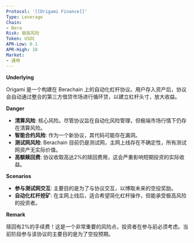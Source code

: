 ```yaml
---
Protocol: '[[Origami Finance]]'
Type: Leverage
Chain:
- Bera
Risk: 极高风险
Token: USDC
APR-Low: 0.1
APR-High: 10
Market:
- 通用
---
```

**Underlying**

Origami 是一个构建在 Berachain 上的自动化杠杆协议。用户存入资产后，协议会自动通过整合的第三方借贷市场进行循环贷，以建立杠杆头寸，放大收益。

**Danger**

- **清算风险**: 核心风险。尽管协议旨在自动化风险管理，但极端市场行情下仍存在清算风险。
- **智能合约风险**: 作为一个新协议，其代码可能存在漏洞。
- **测试网风险**: Berachain 目前仍是测试网，主网上线存在不确定性，所有测试网资产无实际价值。
- **高额赎回费**: 协议收取高达2%的赎回费用，这会严重影响短期投资的实际收益。

**Scenarios**

- **参与测试网交互**: 主要目的是为了与协议交互，以博取未来的空投奖励。
- **自动化杠杆挖矿**: 在主网上线后，适合希望简化杠杆操作，但能承受极高风险的投资者。

**Remark**

赎回有2%的手续费！这是一个非常重要的风险点，投资者在参与前必须考虑。当前阶段参与该协议的主要目的是为了空投预期。
